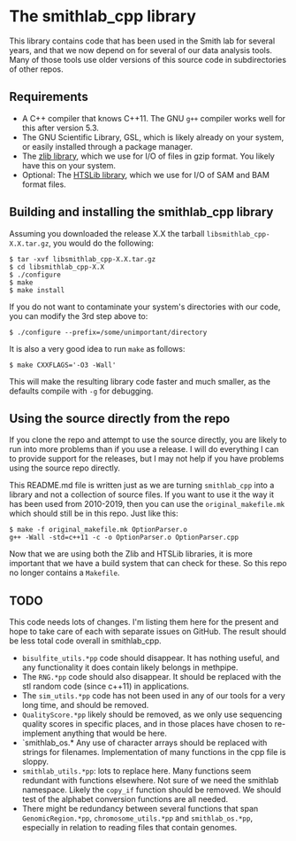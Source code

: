 # The smithlab_cpp library

This library contains code that has been used in the Smith lab for
several years, and that we now depend on for several of our data
analysis tools. Many of those tools use older versions of this source
code in subdirectories of other repos.

## Requirements

- A C++ compiler that knows C++11. The GNU `g++` compiler works well
  for this after version 5.3.
- The GNU Scientific Library, GSL, which is likely already on your
  system, or easily installed through a package manager.
- The [zlib library](https://zlib.net), which we use for I/O of files
  in gzip format. You likely have this on your system.
- Optional: The [HTSLib library](http://htslib.org), which we use for
  I/O of SAM and BAM format files.

## Building and installing the smithlab_cpp library

Assuming you downloaded the release X.X the tarball
`libsmithlab_cpp-X.X.tar.gz`, you would do the following:
```
$ tar -xvf libsmithlab_cpp-X.X.tar.gz
$ cd libsmithlab_cpp-X.X
$ ./configure
$ make
$ make install
```
If you do not want to contaminate your system's directories with
our code, you can modify the 3rd step above to:
```
$ ./configure --prefix=/some/unimportant/directory
```
It is also a very good idea to run `make` as follows:
```
$ make CXXFLAGS='-O3 -Wall'
```
This will make the resulting library code faster and much smaller, as
the defaults compile with `-g` for debugging.

## Using the source directly from the repo

If you clone the repo and attempt to use the source directly, you are
likely to run into more problems than if you use a release. I will do
everything I can to provide support for the releases, but I may not
help if you have problems using the source repo directly.

This README.md file is written just as we are turning `smithlab_cpp`
into a library and not a collection of source files. If you want to
use it the way it has been used from 2010-2019, then you can use the
`original_makefile.mk` which should still be in this repo. Just like
this:
```
$ make -f original_makefile.mk OptionParser.o
g++ -Wall -std=c++11 -c -o OptionParser.o OptionParser.cpp
```
Now that we are using both the Zlib and HTSLib libraries, it is more
important that we have a build system that can check for these. So
this repo no longer contains a `Makefile`.

## TODO

This code needs lots of changes. I'm listing them here for the present
and hope to take care of each with separate issues on GitHub. The
result should be less total code overall in smithlab_cpp.

- `bisulfite_utils.*pp` code should disappear. It has nothing useful,
  and any functionality it does contain likely belongs in methpipe.
- The `RNG.*pp` code should also disappear. It should be replaced with
  the stl random code (since c++11) in applications.
- The `sim_utils.*pp` code has not been used in any of our tools for a
  very long time, and should be removed.
- `QualityScore.*pp` likely should be removed, as we only use
  sequencing quality scores in specific places, and in those places
  have chosen to re-implement anything that would be here.
- `smithlab_os.* Any use of character arrays should be replaced with
  strings for filenames. Implementation of many functions in the cpp
  file is sloppy.
- `smithlab_utils.*pp`: lots to replace here. Many functions seem
  redundant with functions elsewhere. Not sure of we need the smithlab
  namespace. Likely the `copy_if` function should be removed. We
  should test of the alphabet conversion functions are all needed.
- There might be redundancy between several functions that span
  `GenomicRegion.*pp`, `chromosome_utils.*pp` and `smithlab_os.*pp`,
  especially in relation to reading files that contain genomes.
